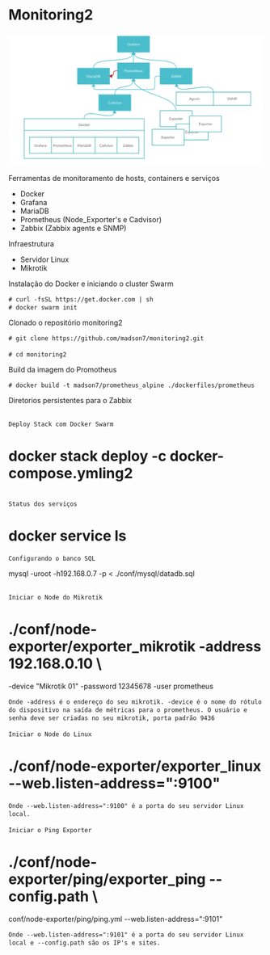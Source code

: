 # Monitoring2
 
![](img/schema.png)
 
Ferramentas de monitoramento de hosts, containers e serviços
 
- Docker
- Grafana
- MariaDB
- Prometheus (Node_Exporter's e Cadvisor)
- Zabbix (Zabbix agents e SNMP)
 
Infraestrutura

- Servidor Linux
- Mikrotik
 
Instalação do Docker e iniciando o cluster Swarm
```
# curl -fsSL https://get.docker.com | sh
# docker swarm init
```
 
Clonado o repositório monitoring2
```
# git clone https://github.com/madson7/monitoring2.git
 
# cd monitoring2
```
 
Build da imagem do Promotheus
```
# docker build -t madson7/prometheus_alpine ./dockerfiles/prometheus
```
Diretorios persistentes para o Zabbix
```

Deploy Stack com Docker Swarm
```
# docker stack deploy -c docker-compose.ymling2
```
 
Status dos serviços
```
# docker service ls
```
Configurando o banco SQL
```
mysql -uroot -h192.168.0.7 -p < ./conf/mysql/datadb.sql
```
 
Iniciar o Node do Mikrotik
```
# ./conf/node-exporter/exporter_mikrotik -address 192.168.0.10 \
-device "Mikrotik 01" -password 12345678 -user prometheus
```
Onde -address é o endereço do seu mikrotik. -device é o nome do rótulo do dispositivo na saída de métricas para o prometheus. O usuário e senha deve ser criadas no seu mikrotik, porta padrão 9436
 
Iniciar o Node do Linux
```
# ./conf/node-exporter/exporter_linux --web.listen-address=":9100"
```
Onde --web.listen-address=":9100" é a porta do seu servidor Linux local.
 
Iniciar o Ping Exporter
```
# ./conf/node-exporter/ping/exporter_ping --config.path \
conf/node-exporter/ping/ping.yml --web.listen-address=":9101"
```
Onde --web.listen-address=":9101" é a porta do seu servidor Linux local e --config.path são os IP's e sites.